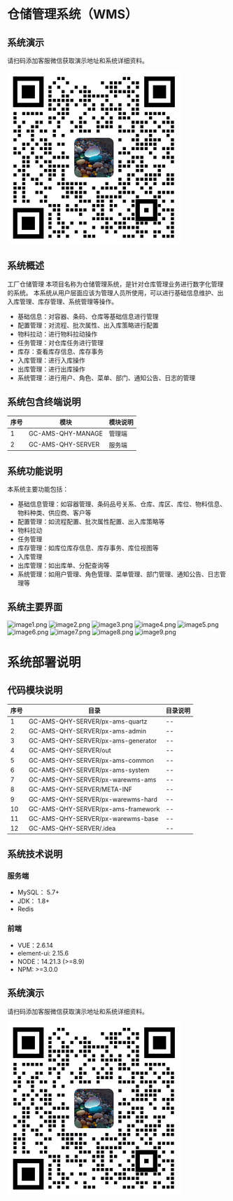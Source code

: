 # 仓储管理系统（WMS）

## 系统演示

请扫码添加客服微信获取演示地址和系统详细资料。

![](./images/kf.png)

## 系统概述

工厂仓储管理
本项目名称为仓储管理系统，是针对仓库管理业务进行数字化管理的系统。
本系统从用户层面应该为管理人员所使用，可以进行基础信息维护、出入库管理、库存管理、系统管理等操作。

- 基础信息：对容器、条码、仓库等基础信息进行管理
- 配置管理：对流程、批次属性、出入库策略进行配置
- 物料拉动：进行物料拉动操作
- 任务管理：对仓库任务进行管理
- 库存：查看库存信息、库存事务
- 入库管理：进行入库操作
- 出库管理：进行出库操作
- 系统管理：进行用户、角色、菜单、部门、通知公告、日志的管理

## 系统包含终端说明

| 序号 | 模块              | 模块说明 |
| ---- | ----------------- | -------- |
| 1    | GC-AMS-QHY-MANAGE | 管理端   |
| 2    | GC-AMS-QHY-SERVER | 服务端   |

## 系统功能说明

本系统主要功能包括：

- 基础信息管理：如容器管理、条码品号关系、仓库、库区、库位、物料信息、物料种类、供应商、客户等
- 配置管理：如流程配置、批次属性配置、出入库策略等
- 物料拉动
- 任务管理
- 库存管理：如库位库存信息、库存事务、库位视图等
- 入库管理
- 出库管理：如出库单、分配查询等
- 系统管理：如用户管理、角色管理、菜单管理、部门管理、通知公告、日志管理等

## 系统主要界面

![image1.png](http://codeimg.haishi.net.cn/GC-AMS-QHY_1.png)
![image2.png](http://codeimg.haishi.net.cn/GC-AMS-QHY_2.png)
![image3.png](http://codeimg.haishi.net.cn/GC-AMS-QHY_3.png)
![image4.png](http://codeimg.haishi.net.cn/GC-AMS-QHY_4.png)
![image5.png](http://codeimg.haishi.net.cn/GC-AMS-QHY_5.png)
![image6.png](http://codeimg.haishi.net.cn/GC-AMS-QHY_6.png)
![image7.png](http://codeimg.haishi.net.cn/GC-AMS-QHY_7.png)
![image8.png](http://codeimg.haishi.net.cn/GC-AMS-QHY_8.png)
![image9.png](http://codeimg.haishi.net.cn/GC-AMS-QHY_9.png)


# 系统部署说明

## 代码模块说明

| 序号 | 目录                               | 目录说明 |
| ---- | ---------------------------------- | -------- |
| 1    | GC-AMS-QHY-SERVER/px-ams-quartz    | --       |
| 2    | GC-AMS-QHY-SERVER/px-ams-admin     | --       |
| 3    | GC-AMS-QHY-SERVER/px-ams-generator | --       |
| 4    | GC-AMS-QHY-SERVER/out              | --       |
| 5    | GC-AMS-QHY-SERVER/px-ams-common    | --       |
| 6    | GC-AMS-QHY-SERVER/px-ams-system    | --       |
| 7    | GC-AMS-QHY-SERVER/px-warewms-ams   | --       |
| 8    | GC-AMS-QHY-SERVER/META-INF         | --       |
| 9    | GC-AMS-QHY-SERVER/px-warewms-hard  | --       |
| 10   | GC-AMS-QHY-SERVER/px-ams-framework | --       |
| 11   | GC-AMS-QHY-SERVER/px-warewms-base  | --       |
| 12   | GC-AMS-QHY-SERVER/.idea            | --       |

## 系统技术说明

### 服务端

- MySQL： 5.7+
- JDK： 1.8+
- Redis

### 前端

- VUE：2.6.14
- element-ui: 2.15.6
- NODE：14.21.3 (>=8.9)
- NPM: >=3.0.0

## 系统演示

请扫码添加客服微信获取演示地址和系统详细资料。

![](./images/kf.png)
